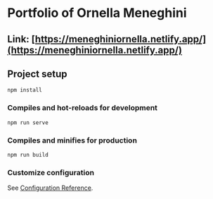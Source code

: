 # Portfolio of Ornella Meneghini

## Link: [https://meneghiniornella.netlify.app/](https://meneghiniornella.netlify.app/)

## Project setup
```
npm install
```

### Compiles and hot-reloads for development
```
npm run serve
```

### Compiles and minifies for production
```
npm run build
```

### Customize configuration
See [Configuration Reference](https://cli.vuejs.org/config/).
